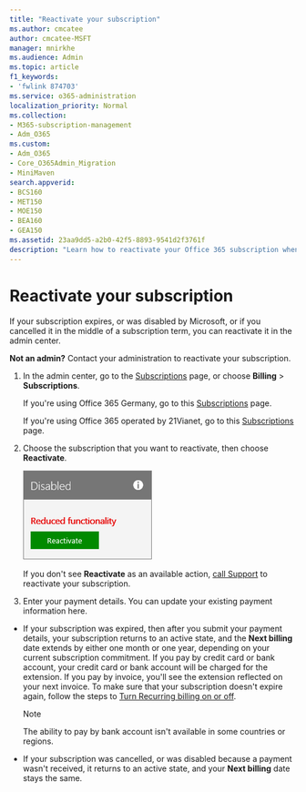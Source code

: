 ```yaml
---
title: "Reactivate your subscription"
ms.author: cmcatee
author: cmcatee-MSFT
manager: mnirkhe
ms.audience: Admin
ms.topic: article
f1_keywords:
- 'fwlink 874703'
ms.service: o365-administration
localization_priority: Normal
ms.collection: 
- M365-subscription-management 
- Adm_O365
ms.custom:
- Adm_O365
- Core_O365Admin_Migration
- MiniMaven
search.appverid:
- BCS160
- MET150
- MOE150
- BEA160
- GEA150
ms.assetid: 23aa9dd5-a2b0-42f5-8893-9541d2f3761f
description: "Learn how to reactivate your Office 365 subscription when it expires, or if Microsoft disables it, or you cancel it in the middle. "
---
```


# Reactivate your subscription

If your subscription expires, or was disabled by Microsoft, or if you cancelled it in the middle of a subscription term, you can reactivate it in the admin center.
  
 **Not an admin?** Contact your administration to reactivate your subscription. 
  
1. In the admin center, go to the <a href="https://go.microsoft.com/fwlink/p/?linkid=842054" target="_blank">Subscriptions</a> page, or choose **Billing** \> **Subscriptions**.
    
    If you're using Office 365 Germany, go to this <a href="https://go.microsoft.com/fwlink/p/?linkid=847745" target="_blank">Subscriptions</a> page. 
    
    If you're using Office 365 operated by 21Vianet, go to this <a href="https://go.microsoft.com/fwlink/p/?linkid=850626" target="_blank">Subscriptions</a> page. 
    
2. Choose the subscription that you want to reactivate, then choose **Reactivate**.
    
    ![Close-up of a Subscription card that says Disabled and Reduced functionality with a Reactivate button.](../media/4042c2c7-48d3-4add-963f-42f9fbcede07.png)
  
    If you don't see **Reactivate** as an available action, [call Support](../contact-support-for-business-products.md) to reactivate your subscription. 
    
3. Enter your payment details. You can update your existing payment information here.
    
  - If your subscription was expired, then after you submit your payment details, your subscription returns to an active state, and the **Next billing** date extends by either one month or one year, depending on your current subscription commitment. If you pay by credit card or bank account, your credit card or bank account will be charged for the extension. If you pay by invoice, you'll see the extension reflected on your next invoice. To make sure that your subscription doesn't expire again, follow the steps to [Turn Recurring billing on or off](renew-your-subscription.md).
    
    > [!NOTE]
    > The ability to pay by bank account isn't available in some countries or regions. 
  
  - If your subscription was cancelled, or was disabled because a payment wasn't received, it returns to an active state, and your **Next billing** date stays the same. 
